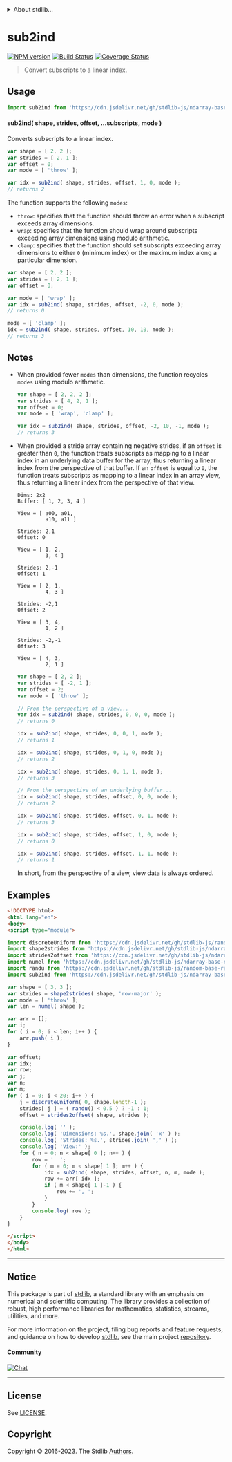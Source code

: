 <!--

@license Apache-2.0

Copyright (c) 2018 The Stdlib Authors.

Licensed under the Apache License, Version 2.0 (the "License");
you may not use this file except in compliance with the License.
You may obtain a copy of the License at

   http://www.apache.org/licenses/LICENSE-2.0

Unless required by applicable law or agreed to in writing, software
distributed under the License is distributed on an "AS IS" BASIS,
WITHOUT WARRANTIES OR CONDITIONS OF ANY KIND, either express or implied.
See the License for the specific language governing permissions and
limitations under the License.

-->


<details>
  <summary>
    About stdlib...
  </summary>
  <p>We believe in a future in which the web is a preferred environment for numerical computation. To help realize this future, we've built stdlib. stdlib is a standard library, with an emphasis on numerical and scientific computation, written in JavaScript (and C) for execution in browsers and in Node.js.</p>
  <p>The library is fully decomposable, being architected in such a way that you can swap out and mix and match APIs and functionality to cater to your exact preferences and use cases.</p>
  <p>When you use stdlib, you can be absolutely certain that you are using the most thorough, rigorous, well-written, studied, documented, tested, measured, and high-quality code out there.</p>
  <p>To join us in bringing numerical computing to the web, get started by checking us out on <a href="https://github.com/stdlib-js/stdlib">GitHub</a>, and please consider <a href="https://opencollective.com/stdlib">financially supporting stdlib</a>. We greatly appreciate your continued support!</p>
</details>

# sub2ind

[![NPM version][npm-image]][npm-url] [![Build Status][test-image]][test-url] [![Coverage Status][coverage-image]][coverage-url] <!-- [![dependencies][dependencies-image]][dependencies-url] -->

> Convert subscripts to a linear index.

<!-- Section to include introductory text. Make sure to keep an empty line after the intro `section` element and another before the `/section` close. -->

<section class="intro">

</section>

<!-- /.intro -->

<!-- Package usage documentation. -->



<section class="usage">

## Usage

```javascript
import sub2ind from 'https://cdn.jsdelivr.net/gh/stdlib-js/ndarray-base-sub2ind@esm/index.mjs';
```

#### sub2ind( shape, strides, offset, ...subscripts, mode )

Converts subscripts to a linear index.

```javascript
var shape = [ 2, 2 ];
var strides = [ 2, 1 ];
var offset = 0;
var mode = [ 'throw' ];

var idx = sub2ind( shape, strides, offset, 1, 0, mode );
// returns 2
```

The function supports the following `modes`:

-   `throw`: specifies that the function should throw an error when a subscript exceeds array dimensions.
-   `wrap`: specifies that the function should wrap around subscripts exceeding array dimensions using modulo arithmetic.
-   `clamp`: specifies that the function should set subscripts exceeding array dimensions to either `0` (minimum index) or the maximum index along a particular dimension.

```javascript
var shape = [ 2, 2 ];
var strides = [ 2, 1 ];
var offset = 0;

var mode = [ 'wrap' ];
var idx = sub2ind( shape, strides, offset, -2, 0, mode );
// returns 0

mode = [ 'clamp' ];
idx = sub2ind( shape, strides, offset, 10, 10, mode );
// returns 3
```

</section>

<!-- /.usage -->

<!-- Package usage notes. Make sure to keep an empty line after the `section` element and another before the `/section` close. -->

<section class="notes">

## Notes

-   When provided fewer `modes` than dimensions, the function recycles `modes` using modulo arithmetic.

    ```javascript
    var shape = [ 2, 2, 2 ];
    var strides = [ 4, 2, 1 ];
    var offset = 0;
    var mode = [ 'wrap', 'clamp' ];

    var idx = sub2ind( shape, strides, offset, -2, 10, -1, mode );
    // returns 3
    ```

-   When provided a stride array containing negative strides, if an `offset` is greater than `0`, the function treats subscripts as mapping to a linear index in an underlying data buffer for the array, thus returning a linear index from the perspective of that buffer. If an `offset` is equal to `0`, the function treats subscripts as mapping to a linear index in an array view, thus returning a linear index from the perspective of that view.

    ```text
    Dims: 2x2
    Buffer: [ 1, 2, 3, 4 ]

    View = [ a00, a01,
             a10, a11 ]

    Strides: 2,1
    Offset: 0

    View = [ 1, 2,
             3, 4 ]

    Strides: 2,-1
    Offset: 1

    View = [ 2, 1,
             4, 3 ]

    Strides: -2,1
    Offset: 2

    View = [ 3, 4,
             1, 2 ]

    Strides: -2,-1
    Offset: 3

    View = [ 4, 3,
             2, 1 ]
    ```

    ```javascript
    var shape = [ 2, 2 ];
    var strides = [ -2, 1 ];
    var offset = 2;
    var mode = [ 'throw' ];

    // From the perspective of a view...
    var idx = sub2ind( shape, strides, 0, 0, 0, mode );
    // returns 0

    idx = sub2ind( shape, strides, 0, 0, 1, mode );
    // returns 1

    idx = sub2ind( shape, strides, 0, 1, 0, mode );
    // returns 2

    idx = sub2ind( shape, strides, 0, 1, 1, mode );
    // returns 3

    // From the perspective of an underlying buffer...
    idx = sub2ind( shape, strides, offset, 0, 0, mode );
    // returns 2

    idx = sub2ind( shape, strides, offset, 0, 1, mode );
    // returns 3

    idx = sub2ind( shape, strides, offset, 1, 0, mode );
    // returns 0

    idx = sub2ind( shape, strides, offset, 1, 1, mode );
    // returns 1
    ```

    In short, from the perspective of a view, view data is always ordered.

</section>

<!-- /.notes -->

<!-- Package usage examples. -->

<section class="examples">

## Examples

<!-- eslint no-undef: "error" -->

```html
<!DOCTYPE html>
<html lang="en">
<body>
<script type="module">

import discreteUniform from 'https://cdn.jsdelivr.net/gh/stdlib-js/random-base-discrete-uniform@esm/index.mjs';
import shape2strides from 'https://cdn.jsdelivr.net/gh/stdlib-js/ndarray-base-shape2strides@esm/index.mjs';
import strides2offset from 'https://cdn.jsdelivr.net/gh/stdlib-js/ndarray-base-strides2offset@esm/index.mjs';
import numel from 'https://cdn.jsdelivr.net/gh/stdlib-js/ndarray-base-numel@esm/index.mjs';
import randu from 'https://cdn.jsdelivr.net/gh/stdlib-js/random-base-randu@esm/index.mjs';
import sub2ind from 'https://cdn.jsdelivr.net/gh/stdlib-js/ndarray-base-sub2ind@esm/index.mjs';

var shape = [ 3, 3 ];
var strides = shape2strides( shape, 'row-major' );
var mode = [ 'throw' ];
var len = numel( shape );

var arr = [];
var i;
for ( i = 0; i < len; i++ ) {
    arr.push( i );
}

var offset;
var idx;
var row;
var j;
var n;
var m;
for ( i = 0; i < 20; i++ ) {
    j = discreteUniform( 0, shape.length-1 );
    strides[ j ] = ( randu() < 0.5 ) ? -1 : 1;
    offset = strides2offset( shape, strides );

    console.log( '' );
    console.log( 'Dimensions: %s.', shape.join( 'x' ) );
    console.log( 'Strides: %s.', strides.join( ',' ) );
    console.log( 'View:' );
    for ( n = 0; n < shape[ 0 ]; n++ ) {
        row = '  ';
        for ( m = 0; m < shape[ 1 ]; m++ ) {
            idx = sub2ind( shape, strides, offset, n, m, mode );
            row += arr[ idx ];
            if ( m < shape[ 1 ]-1 ) {
                row += ', ';
            }
        }
        console.log( row );
    }
}

</script>
</body>
</html>
```

</section>

<!-- /.examples -->

<!-- Section to include cited references. If references are included, add a horizontal rule *before* the section. Make sure to keep an empty line after the `section` element and another before the `/section` close. -->

<section class="references">

</section>

<!-- /.references -->

<!-- Section for related `stdlib` packages. Do not manually edit this section, as it is automatically populated. -->

<section class="related">

</section>

<!-- /.related -->

<!-- Section for all links. Make sure to keep an empty line after the `section` element and another before the `/section` close. -->


<section class="main-repo" >

* * *

## Notice

This package is part of [stdlib][stdlib], a standard library with an emphasis on numerical and scientific computing. The library provides a collection of robust, high performance libraries for mathematics, statistics, streams, utilities, and more.

For more information on the project, filing bug reports and feature requests, and guidance on how to develop [stdlib][stdlib], see the main project [repository][stdlib].

#### Community

[![Chat][chat-image]][chat-url]

---

## License

See [LICENSE][stdlib-license].


## Copyright

Copyright &copy; 2016-2023. The Stdlib [Authors][stdlib-authors].

</section>

<!-- /.stdlib -->

<!-- Section for all links. Make sure to keep an empty line after the `section` element and another before the `/section` close. -->

<section class="links">

[npm-image]: http://img.shields.io/npm/v/@stdlib/ndarray-base-sub2ind.svg
[npm-url]: https://npmjs.org/package/@stdlib/ndarray-base-sub2ind

[test-image]: https://github.com/stdlib-js/ndarray-base-sub2ind/actions/workflows/test.yml/badge.svg?branch=v0.1.0
[test-url]: https://github.com/stdlib-js/ndarray-base-sub2ind/actions/workflows/test.yml?query=branch:v0.1.0

[coverage-image]: https://img.shields.io/codecov/c/github/stdlib-js/ndarray-base-sub2ind/main.svg
[coverage-url]: https://codecov.io/github/stdlib-js/ndarray-base-sub2ind?branch=main

<!--

[dependencies-image]: https://img.shields.io/david/stdlib-js/ndarray-base-sub2ind.svg
[dependencies-url]: https://david-dm.org/stdlib-js/ndarray-base-sub2ind/main

-->

[chat-image]: https://img.shields.io/gitter/room/stdlib-js/stdlib.svg
[chat-url]: https://app.gitter.im/#/room/#stdlib-js_stdlib:gitter.im

[stdlib]: https://github.com/stdlib-js/stdlib

[stdlib-authors]: https://github.com/stdlib-js/stdlib/graphs/contributors

[umd]: https://github.com/umdjs/umd
[es-module]: https://developer.mozilla.org/en-US/docs/Web/JavaScript/Guide/Modules

[deno-url]: https://github.com/stdlib-js/ndarray-base-sub2ind/tree/deno
[umd-url]: https://github.com/stdlib-js/ndarray-base-sub2ind/tree/umd
[esm-url]: https://github.com/stdlib-js/ndarray-base-sub2ind/tree/esm
[branches-url]: https://github.com/stdlib-js/ndarray-base-sub2ind/blob/main/branches.md

[stdlib-license]: https://raw.githubusercontent.com/stdlib-js/ndarray-base-sub2ind/main/LICENSE

</section>

<!-- /.links -->
